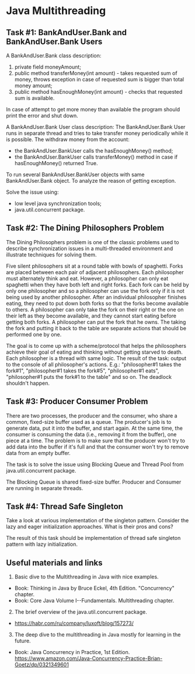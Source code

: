 # Java Multithreading

## Task #1: BankAndUser.Bank and BankAndUser.Bank Users

A BankAndUser.Bank class description:
1. private field moneyAmount;
2. public method transferMoney(int amount) - takes requested sum of money, throws exception in case of requested sum is bigger 
than total money amount;
3. public method hasEnoughMoney(int amount) - checks that requested sum is available.

In case of attempt to get more money than available the program should print the error and shut down.

A BankAndUser.Bank User class description:
The BankAndUser.Bank User runs in separate thread and tries to take transfer money periodically while it is possible.
The withdraw money from the account:
- the BankAndUser.BankUser calls the hasEnoughMoney() method;
- the BankAndUser.BankUser calls transferMoney() method in case if hasEnoughMoney() returned True.

To run several BankAndUser.BankUser objects with same BankAndUser.Bank object.
To analyze the reason of getting exception.

Solve the issue using:
-  low level java synchronization tools;
-  java.util.concurrent package.

## Task #2: The Dining Philosophers Problem

The Dining Philosophers problem is one of the classic problems used to describe synchronization issues in a multi-threaded environment 
and illustrate techniques for solving them.

Five silent philosophers sit at a round table with bowls of spaghetti. Forks are placed between each pair of adjacent philosophers.
Each philosopher must alternately think and eat. However, a philosopher can only eat spaghetti when they have both left and right forks. 
Each fork can be held by only one philosopher and so a philosopher can use the fork only if it is not being used by another philosopher. 
After an individual philosopher finishes eating, they need to put down both forks so that the forks become available to others. 
A philosopher can only take the fork on their right or the one on their left as they become available, and they cannot start eating before getting both forks. 
A philosopher can put the fork that he owns.
The taking the fork and putting it back to the table are separate actions that should be performed one by one.

The goal is to come up with a scheme/protocol that helps the philosophers achieve their goal of eating and thinking without getting starved to death.
Each philosopher is a thread with same logic.
The result of the task: output to the console of all philosopher's actions. 
E.g.: "philosopher#1 takes the fork#1", "philosopher#1 takes the fork#5", "philosopher#1 eats", "philosopher#1 puts the fork#1 to the table" and so on. 
The deadlock shouldn't happen.

## Task #3: Producer Consumer Problem

There are two processes, the producer and the consumer, who share a common, fixed-size buffer used as a queue. 
The producer's job is to generate data, put it into the buffer, and start again. 
At the same time, the consumer is consuming the data (i.e., removing it from the buffer), one piece at a time. 
The problem is to make sure that the producer won't try to add data into the buffer if it's full 
and that the consumer won't try to remove data from an empty buffer.

The task is to solve the issue using Blocking Queue and Thread Pool from java.util.concurrent package.

The Blocking Queue is shared fixed-size buffer.
Producer and Consumer are running in separate threads.

## Task #4: Thread Safe Singleton

Take a look at various implementation of the singleton pattern. 
Consider the lazy and eager initialization approaches. 
What is their pros and cons?

The result of this task should be implementation of thread safe singleton pattern with lazy initialization.

## Useful materials and links
1. Basic dive to the Multithreading in Java with nice examples.

- Book: Thinking in Java by Bruce Eckel, 4th Edition. "Concurrency" chapter.
- Book: Core Java Volume I--Fundamentals. Multithreading chapter.

2. The brief overview of the java.util.concurrent package.

- https://habr.com/ru/company/luxoft/blog/157273/

3. The deep dive to the multithreading in Java mostly for learning in the future.

- Book: Java Concurrency in Practice, 1st Edition.
  https://www.amazon.com/Java-Concurrency-Practice-Brian-Goetz/dp/0321349601